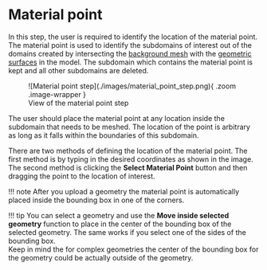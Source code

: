 # Material point

In this step, the user is required to identify the location of the material point. 
The material point is used to identify the subdomains of interest out of the domains created by intersecting the [background mesh](./background_mesh.md) with the [geometric surfaces](./geometries.md) in the model. The subdomain which contains the material point is kept and all other subdomains are deleted.

<figure Markdown>
  ![Material point step](./images/material_point_step.png){ .zoom .image-wrapper }
  <figcaption>View of the material point step</figcaption>
</figure>

The user should place the material point at any location inside the subdomain that needs to be meshed. The location of the point is arbitrary as long as it falls within the boundaries of this subdomain.

There are two methods of defining the location of the material point. The first method is by typing in the desired coordinates as shown in the image. The second method is clicking the **Select Material Point** button and then dragging the point to the location of interest.

!!! note
    After you upload a geometry the material point is automatically placed inside
    the bounding box in one of the corners.
  
!!! tip
    You can select a geometry and use the **Move inside selected geometry** function
    to place in the center of the bounding box of the selected geometry. 
    The same works if you select one of the sides of the bounding box.  
    Keep in mind the for complex geometries the center of the bounding box for the
    geometry could be actually outside of the geometry.
